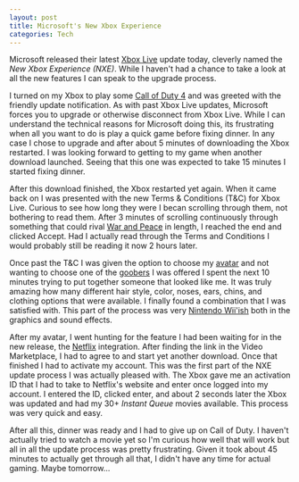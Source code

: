```yaml
--- 
layout: post
title: Microsoft's New Xbox Experience
categories: Tech
---
```

Microsoft released their latest <a href="http://en.wikipedia.org/wiki/Xbox_Live">Xbox Live</a> update today, cleverly named the <em>New Xbox Experience (NXE)</em>.  While I haven't had a chance to take a look at all the new features I can speak to the upgrade process.

I turned on my Xbox to play some <a href="http://en.wikipedia.org/wiki/Call_of_Duty_4">Call of Duty 4</a> and was greeted with the friendly update notification.  As with past Xbox Live updates, Microsoft forces you to upgrade or otherwise disconnect from Xbox Live.  While I can understand the technical reasons for Microsoft doing this, its frustrating when all you want to do is play a quick game before fixing dinner.  In any case I chose to upgrade and after about 5 minutes of downloading the Xbox restarted.  I was looking forward to getting to my game when another download launched.  Seeing that this one was expected to take 15 minutes I started fixing dinner.

After this download finished, the Xbox restarted yet again.  When it came back on I was presented with the new Terms &amp; Conditions (T&amp;C) for Xbox Live.  Curious to see how long they were I becan scrolling through them, not bothering to read them.  After 3 minutes of scrolling continuously through something that could rival <a href="http://en.wikipedia.org/wiki/War_and_Peace">War and Peace</a> in length, I reached the end and clicked Accept.  Had I actually read through the Terms and Conditions I would probably still be reading it now 2 hours later.

Once past the T&amp;C I was given the option to choose my <a href="http://en.wikipedia.org/wiki/Avatar_(virtual_reality)">avatar</a> and not wanting to choose one of the <a href="http://en.wikipedia.org/wiki/Goober">goobers</a> I was offered I spent the next 10 minutes trying to put together someone that looked like me.  It was truly amazing how many different hair style, color, noses, ears, chins, and clothing options that were available.  I finally found a combination that I was satisfied with.  This part of the process was very <a href="http://en.wikipedia.org/wiki/Wii">Nintendo Wii'ish</a> both in the graphics and sound effects.

After my avatar, I went hunting for the feature I had been waiting for in the new release, the <a href="http://en.wikipedia.org/wiki/Netflix">Netflix</a> integration.  After finding the link in the Video Marketplace, I had to agree to and start yet another download.  Once that finished I had to activate my account.  This was the first part of the NXE update process I was actually pleased with.  The Xbox gave me an activation ID that I had to take to Netflix's website and enter once logged into my account.  I entered the ID, clicked enter, and about 2 seconds later the Xbox was updated and had my 30+ <em>Instant Queue</em> movies available.  This process was very quick and easy.

After all this, dinner was ready and I had to give up on Call of Duty.  I haven't actually tried to watch a movie yet so I'm curious how well that will work but all in all the update process was pretty frustrating.  Given it took about 45 minutes to actually get through all that, I didn't have any time for actual gaming.  Maybe tomorrow...
